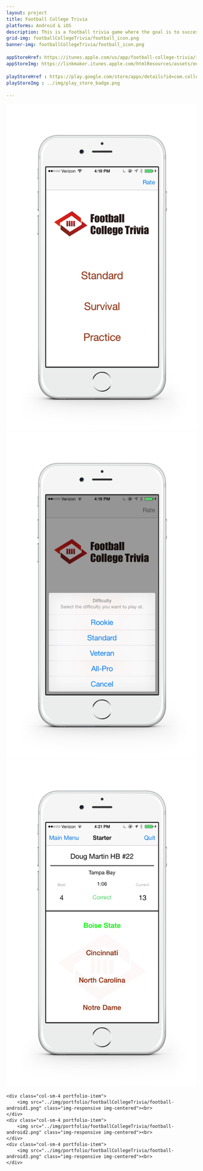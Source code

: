 ```yaml
---
layout: project
title: Football College Trivia
platforms: Android & iOS
description: This is a football trivia game where the goal is to successfully guess which college a current NFL player played for. Choose between 3 exciting game modes and 4 challenging difficulties to see just how well you know where your favorite NFL Superstars played their college ball.
grid-img: footballCollegeTrivia/football_icon.png
banner-img: footballCollegeTrivia/football_icon.png

appStoreHref: https://itunes.apple.com/us/app/football-college-trivia/id879870156?mt=8
appStoreImg: https://linkmaker.itunes.apple.com/htmlResources/assets/en_us//images/web/linkmaker/badge_appstore-lrg.svg

playStoreHref : https://play.google.com/store/apps/details?id=com.college.football.trivia
playStoreImg : ../img/play_store_badge.png

---
```

<div class="row">
    <div class="col-sm-4 portfolio-item">
        <img src="../img/portfolio/footballCollegeTrivia/football1.png" class="img-responsive img-centered"><br>
    </div>
    <div class="col-sm-4 portfolio-item">
        <img src="../img/portfolio/footballCollegeTrivia/football2.png" class="img-responsive img-centered"><br>
    </div>
    <div class="col-sm-4 portfolio-item">
        <img src="../img/portfolio/footballCollegeTrivia/football3.png" class="img-responsive img-centered"><br>
    </div>
    
    <div class="col-sm-4 portfolio-item">
        <img src="../img/portfolio/footballCollegeTrivia/football-android1.png" class="img-responsive img-centered"><br>
    </div>
    <div class="col-sm-4 portfolio-item">
        <img src="../img/portfolio/footballCollegeTrivia/football-android2.png" class="img-responsive img-centered"><br>
    </div>
    <div class="col-sm-4 portfolio-item">
        <img src="../img/portfolio/footballCollegeTrivia/football-android3.png" class="img-responsive img-centered"><br>
    </div>
</div>



